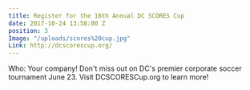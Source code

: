 ```yaml
---
title: Register for the 16th Annual DC SCORES Cup
date: 2017-10-24 13:58:00 Z
position: 3
Image: "/uploads/scores%20cup.jpg"
Link: http://dcscorescup.org/
---
```


Who: Your company! Don't miss out on DC's premier corporate soccer tournament June 23. Visit DCSCORESCup.org to learn more!